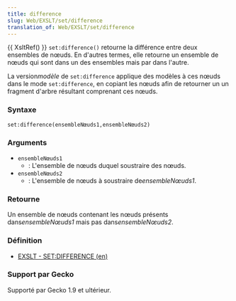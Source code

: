 ```yaml
---
title: difference
slug: Web/EXSLT/set/difference
translation_of: Web/EXSLT/set/difference
---
```


{{ XsltRef() }}
`set:difference()` retourne la différence entre deux ensembles de nœuds. En d'autres termes, elle retourne un ensemble de nœuds qui sont dans un des ensembles mais par dans l'autre.

La version*modèle* de `set:difference` applique des modèles à ces nœuds dans le mode `set:difference`, en copiant les nœuds afin de retourner un un fragment d'arbre résultant comprenant ces nœuds.

### Syntaxe

```
set:difference(ensembleNœuds1,ensembleNœuds2)
```

### Arguments

- `ensembleNœuds1`
  - : L'ensemble de nœuds duquel soustraire des nœuds.
- `ensembleNœuds2`
  - : L'ensemble de nœuds à soustraire de*ensembleNœuds1*.

### Retourne

Un ensemble de nœuds contenant les nœuds présents dans*ensembleNœuds1* mais pas dans*ensembleNœuds2*.

### Définition

- [EXSLT - SET:DIFFERENCE (en)](http://www.exslt.org/set/functions/difference/)

### Support par Gecko

Supporté par Gecko 1.9 et ultérieur.
